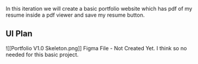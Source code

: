 In this iteration we will create a basic portfolio website which has pdf of my resume inside a pdf viewer and save my resume button.

## UI Plan
![[Portfolio V1.0 Skeleton.png]]
Figma File - Not Created Yet. I think so no needed for this basic project.
